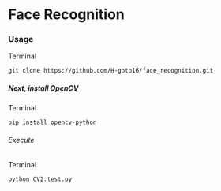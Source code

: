 # Face Recognition

### Usage

Terminal
``` Terminal
git clone https://github.com/H-goto16/face_recognition.git
```

##### Next, install OpenCV

Terminal
```
pip install opencv-python
```

###### Execute

Terminal
```
python CV2.test.py
```